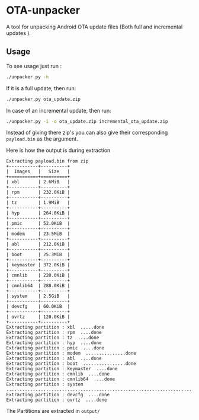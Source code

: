 # OTA-unpacker
A tool for unpacking Android OTA update files (Both full and incremental updates ).

## Usage

To see usage just run :

```bash
./unpacker.py -h
```

If it is a full update, then run: 

```bash
./unpacker.py ota_update.zip
```

In case of an incremental update, then run:

```bash
./unpacker.py -i -o ota_update.zip incremental_ota_update.zip
```

Instead of giving there zip's you can also give their corresponding `payload.bin` as the argument.

Here is how the output is during extraction
```
Extracting payload.bin from zip
+-----------+----------+
|  Images   |   Size   |
+===========+==========+
| xbl       | 2.6MiB   |
+-----------+----------+
| rpm       | 232.0KiB |
+-----------+----------+
| tz        | 1.9MiB   |
+-----------+----------+
| hyp       | 264.0KiB |
+-----------+----------+
| pmic      | 52.0KiB  |
+-----------+----------+
| modem     | 23.5MiB  |
+-----------+----------+
| abl       | 212.0KiB |
+-----------+----------+
| boot      | 25.3MiB  |
+-----------+----------+
| keymaster | 372.0KiB |
+-----------+----------+
| cmnlib    | 220.0KiB |
+-----------+----------+
| cmnlib64  | 288.0KiB |
+-----------+----------+
| system    | 2.5GiB   |
+-----------+----------+
| devcfg    | 60.0KiB  |
+-----------+----------+
| ovrtz     | 120.0KiB |
+-----------+----------+
Extracting partition : xbl  .....done
Extracting partition : rpm  ....done
Extracting partition : tz  ....done
Extracting partition : hyp  ....done
Extracting partition : pmic  ....done
Extracting partition : modem  ...............done
Extracting partition : abl  ....done
Extracting partition : boot  ................done
Extracting partition : keymaster  ....done
Extracting partition : cmnlib  ....done
Extracting partition : cmnlib64  ....done
Extracting partition : system .......................................................................................................................................................................................................................................................................................................................................................................................................................................................................................................................................................................................................................................................................................................................................................................................................................................................................done
Extracting partition : devcfg  ....done
Extracting partition : ovrtz  ....done
```
The Partitions are extracted  in `output/`



